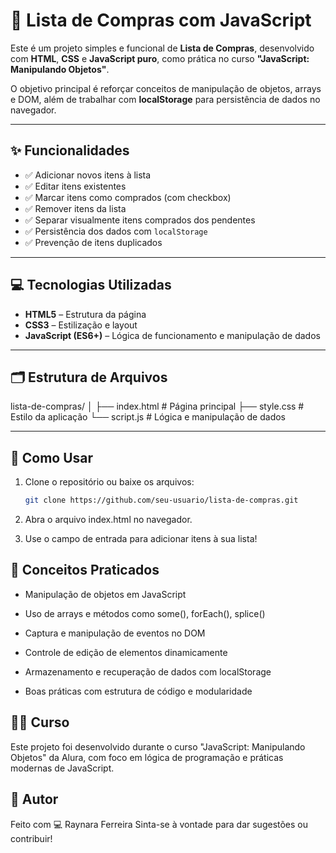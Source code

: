 # 🛒 Lista de Compras com JavaScript

Este é um projeto simples e funcional de **Lista de Compras**, desenvolvido com **HTML**, **CSS** e **JavaScript puro**, como prática no curso **"JavaScript: Manipulando Objetos"**.

O objetivo principal é reforçar conceitos de manipulação de objetos, arrays e DOM, além de trabalhar com **localStorage** para persistência de dados no navegador.

---

## ✨ Funcionalidades

- ✅ Adicionar novos itens à lista
- ✅ Editar itens existentes
- ✅ Marcar itens como comprados (com checkbox)
- ✅ Remover itens da lista
- ✅ Separar visualmente itens comprados dos pendentes
- ✅ Persistência dos dados com `localStorage`
- ✅ Prevenção de itens duplicados

---

## 💻 Tecnologias Utilizadas

- **HTML5** – Estrutura da página
- **CSS3** – Estilização e layout
- **JavaScript (ES6+)** – Lógica de funcionamento e manipulação de dados

---

## 🗂 Estrutura de Arquivos

lista-de-compras/
│
├── index.html # Página principal
├── style.css # Estilo da aplicação
└── script.js # Lógica e manipulação de dados


---

## 🚀 Como Usar

1. Clone o repositório ou baixe os arquivos:
   ```bash
   git clone https://github.com/seu-usuario/lista-de-compras.git

2. Abra o arquivo index.html no navegador.

3. Use o campo de entrada para adicionar itens à sua lista!

## 🧠 Conceitos Praticados
- Manipulação de objetos em JavaScript

- Uso de arrays e métodos como some(), forEach(), splice()

- Captura e manipulação de eventos no DOM

- Controle de edição de elementos dinamicamente

- Armazenamento e recuperação de dados com localStorage

- Boas práticas com estrutura de código e modularidade

## 👨‍🏫 Curso
Este projeto foi desenvolvido durante o curso "JavaScript: Manipulando Objetos" da Alura, com foco em lógica de programação e práticas modernas de JavaScript.

## 👤 Autor
Feito com 💻 Raynara Ferreira
Sinta-se à vontade para dar sugestões ou contribuir!